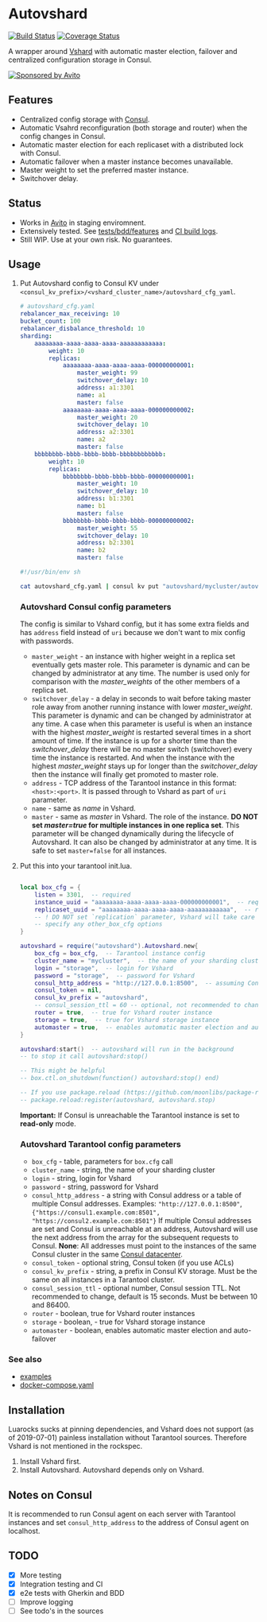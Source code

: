 # Autovshard

[![Build Status](https://travis-ci.org/bofm/tarantool-autovshard.svg?branch=master)](https://travis-ci.org/bofm/tarantool-autovshard) [![Coverage Status](https://coveralls.io/repos/github/bofm/tarantool-autovshard/badge.svg?branch=coverage)](https://coveralls.io/github/bofm/tarantool-autovshard?branch=coverage)

A wrapper around [Vshard](https://github.com/tarantool/vshard) with automatic master election, failover and
centralized configuration storage in Consul.

[![Sponsored by Avito](https://cdn.rawgit.com/css/csso/8d1b89211ac425909f735e7d5df87ee16c2feec6/docs/avito.svg)](https://www.avito.ru/)

## Features

* Centralized config storage with [Consul](https://www.consul.io).
* Automatic Vsahrd reconfiguration (both storage and router) when the config
  changes in Consul.
* Automatic master election for each replicaset with a distributed lock with Consul.
* Automatic failover when a master instance becomes unavailable.
* Master weight to set the preferred master instance.
* Switchover delay.

## Status

* Works in [Avito](https://www.avito.ru) in staging enviromnent.
* Extensively tested. See [tests/bdd/features](tests/bdd/features) and [CI build logs](https://travis-ci.org/bofm/tarantool-autovshard/builds).
* Still WIP. Use at your own risk. No guarantees.

## Usage

1. Put Autovshard config to Consul KV under `<consul_kv_prefix>/<vshard_cluster_name>/autovshard_cfg_yaml`.
  
   ```yaml
   # autovshard_cfg.yaml
   rebalancer_max_receiving: 10
   bucket_count: 100
   rebalancer_disbalance_threshold: 10
   sharding:
       aaaaaaaa-aaaa-aaaa-aaaa-aaaaaaaaaaaa:
           weight: 10
           replicas:
               aaaaaaaa-aaaa-aaaa-aaaa-000000000001:
                   master_weight: 99
                   switchover_delay: 10
                   address: a1:3301
                   name: a1
                   master: false
               aaaaaaaa-aaaa-aaaa-aaaa-000000000002:
                   master_weight: 20
                   switchover_delay: 10
                   address: a2:3301
                   name: a2
                   master: false
       bbbbbbbb-bbbb-bbbb-bbbb-bbbbbbbbbbbb:
           weight: 10
           replicas:
               bbbbbbbb-bbbb-bbbb-bbbb-000000000001:
                   master_weight: 10
                   switchover_delay: 10
                   address: b1:3301
                   name: b1
                   master: false
               bbbbbbbb-bbbb-bbbb-bbbb-000000000002:
                   master_weight: 55
                   switchover_delay: 10
                   address: b2:3301
                   name: b2
                   master: false
   ```
   
   ```sh
   #!/usr/bin/env sh

   cat autovshard_cfg.yaml | consul kv put "autovshard/mycluster/autovshard_cfg_yaml" -
   ```

   ### Autovshard Consul config parameters
   
   The config is similar to Vshard config, but it has some extra fields
   and has `address` field instead of `uri` because we don't want to
   mix config with passwords.

   * `master_weight` - an instance with higher weight in a replica set eventually gets master role. This parameter is dynamic and can be changed by administrator at any time. The number is used only for comparison with the *master_weights* of the other members of a replica set.
   * `switchover_delay` - a delay in seconds to wait before taking master role away from another running instance with lower *master_weight*. This parameter is dynamic and can be changed by administrator at any time. A case when this parameter is useful is when an instance with the highest *master_weight* is restarted several times in a short amount of time. If the instance is up for a shorter time than the  *switchover_delay* there will be no master switch (switchover) every time the instance is restarted. And when the instance with the highest *master_weight* stays up for longer than the *switchover_delay* then the instance will finally get promoted to master role.
   * `address` - TCP address of the Tarantool instance in this format: `<host>:<port>`. It is passed through to Vshard as part of `uri` parameter.
   * `name` - same as *name* in Vshard.
   * `master` - same as *master* in Vshard. The role of the instance. **DO NOT set *master=true* for multiple instances in one replica set**. This parameter will be changed dynamically during the lifecycle of Autovshard. It can also be changed by administrator at any time. It is safe to set `master=false` for all instances.

2. Put this into your tarantool init.lua.

   ```lua

   local box_cfg = {
       listen = 3301,  -- required
       instance_uuid = "aaaaaaaa-aaaa-aaaa-aaaa-000000000001",  -- required for storage instances, prefer lowercase
       replicaset_uuid = "aaaaaaaa-aaaa-aaaa-aaaa-aaaaaaaaaaaa",  -- required for storage instances, prefer lowercase
       -- ! DO NOT set `replication` parameter, Vshard will take care of it
       -- specify any other_box_cfg options
   }

   autovshard = require("autovshard").Autovshard.new{
       box_cfg = box_cfg,  -- Tarantool instance config
       cluster_name = "mycluster",  -- the name of your sharding cluster
       login = "storage",  -- login for Vshard
       password = "storage",  -- password for Vshard
       consul_http_address = "http://127.0.0.1:8500",  -- assuming Consul agent is running on localhost
       consul_token = nil,
       consul_kv_prefix = "autovshard",
       -- consul_session_ttl = 60 -- optional, not recommended to change, default is 15 seconds
       router = true,  -- true for Vshard router instance
       storage = true,  -- true for Vshard storage instance
       automaster = true,  -- enables automatic master election and auto-failover
   }

   autovshard:start()  -- autovshard will run in the background
   -- to stop it call autovshard:stop()

   -- This might be helpful
   -- box.ctl.on_shutdown(function() autovshard:stop() end)

   -- If you use package.reload (https://github.com/moonlibs/package-reload)
   -- package.reload:register(autovshard, autovshard.stop)

   ```
    
    **Important:** If Consul is unreachable the Tarantool instance is set to **read-only** mode.

    ### Autovshard Tarantool config parameters
    
    * `box_cfg` - table, parameters for `box.cfg` call 
    * `cluster_name` - string, the name of your sharding cluster
    * `login` - string, login for Vshard
    * `password` - string, password for Vshard
    * `consul_http_address` - a string with Consul address or a table of multiple Consul addresses.
       Examples: `"http://127.0.0.1:8500"`, `{"https://consul1.example.com:8501", "https://consul2.example.com:8501"}`
       If multiple Consul addresses are set and Consul is unreachable at an address, Autovshard will use the
       next address from the array for the subsequent requests to Consul.
       **None**: All addresses must point to the instances of the same Consul cluster in the
       same [Consul datacenter](https://www.consul.io/docs/commands/catalog/datacenters.html). 
    * `consul_token` - optional string, Consul token (if you use ACLs)
    * `consul_kv_prefix` - string, a prefix in Consul KV storage. Must be the same on all instances in a Tarantool cluster.
    * `consul_session_ttl` - optional number, Consul session TTL. Not recommended to change, default is 15 seconds. Must be
       between 10 and 86400.
    * `router` - boolean, true for Vshard router instances
    * `storage` - boolean, - true for Vshard storage instance
    * `automaster` - boolean, enables automatic master election and auto-failover

### See also

* [examples](examples)
* [docker-compose.yaml](docker-compose.yaml)

## Installation

Luarocks sucks at pinning dependencies, and Vshard does not support (as of 2019-07-01) painless
installation without Tarantool sources. Therefore Vshard is not mentioned in the rockspec.

1. Install Vshard first.
2. Install Autovshard. Autovshard depends only on Vshard.

## Notes on Consul

It is recommended to run Consul agent on each server with Tarantool instances and set `consul_http_address` to the address of Consul agent on localhost.

## TODO

- [x] More testing
- [x] Integration testing and CI
- [x] e2e tests with Gherkin and BDD
- [ ] Improve logging
- [ ] See todo's in the sources
